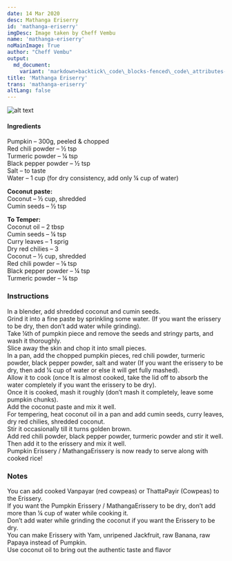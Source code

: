 ```yaml
---
date: 14 Mar 2020
desc: Mathanga Eriserry
id: 'mathanga-eriserry'
imgDesc: Image taken by Cheff Vembu
name: 'mathanga-eriserry'
noMainImage: True
author: "Cheff Vembu"
output:
  md_document:
    variant: 'markdown+backtick\_code\_blocks-fenced\_code\_attributes-header\_attributes'
title: 'Mathanga Eriserry'
trans: 'mathanga-eriserry'
altLang: false
---
```

<img src="/others/mathanga-eriserry/_main.png" alt="alt text" class="blogs_image">

#### Ingredients

Pumpkin – 300g, peeled & chopped  
Red chili powder – ½ tsp  
Turmeric powder – ¼ tsp  
Black pepper powder – ½  tsp  
Salt – to taste  
Water – 1 cup (for dry consistency, add only ¼ cup of water)  

**Coconut paste:**  
Coconut – ½ cup, shredded  
Cumin seeds –  ½ tsp  

**To Temper:**  
Coconut oil – 2 tbsp  
Cumin seeds – ¼ tsp  
Curry leaves – 1 sprig  
Dry red chilies – 3  
Coconut – ½ cup, shredded  
Red chili powder – ⅛ tsp  
Black pepper powder – ¼ tsp  
Turmeric powder – ¼ tsp  

### Instructions

In a blender, add shredded coconut and cumin seeds.  
Grind it into a fine paste by sprinkling some water. (If you want the erissery to be dry, then don’t add water while grinding).  
Take ¼th of pumpkin piece and remove the seeds and stringy parts, and wash it thoroughly.   
Slice away the skin and chop it into small pieces.  
In a pan, add the chopped pumpkin pieces, red chili powder, turmeric powder, black pepper powder, salt and water (If you want the erissery to be dry, then add ¼ cup of water or else it will get fully mashed).  
Allow it to cook (once It is almost cooked, take the lid off to absorb the water completely if you want the erissery to be dry).  
Once it is cooked, mash it roughly (don’t mash it completely, leave some pumpkin chunks).   
Add the coconut paste and mix it well.  
For tempering, heat coconut oil in a pan and add cumin seeds, curry leaves, dry red chilies, shredded coconut.  
Stir it occasionally till it turns golden brown.  
Add red chili powder, black pepper powder, turmeric powder and stir it well.   
Then add it to the erissery and mix it well.  
Pumpkin Erissery / MathangaErissery is now ready to serve along with cooked rice!  

### Notes

You can add cooked Vanpayar (red cowpeas) or ThattaPayir (Cowpeas) to the Erissery.  
If you want the Pumpkin Erissery / MathangaErissery to be dry, don’t add more than ¼ cup of water while cooking it.  
Don’t add water while grinding the coconut if you want the Erissery to be dry.  
You can make Erissery with Yam, unripened Jackfruit, raw Banana, raw Papaya instead of Pumpkin.  
Use coconut oil to bring out the authentic taste and flavor	  


<style>
table{
    border-collapse: collapse;
    border-spacing: 0;
    border:2px solid gray;
}

th{
    border:2px solid gray;
}

td{
    border:1px solid gray;
}

</style>